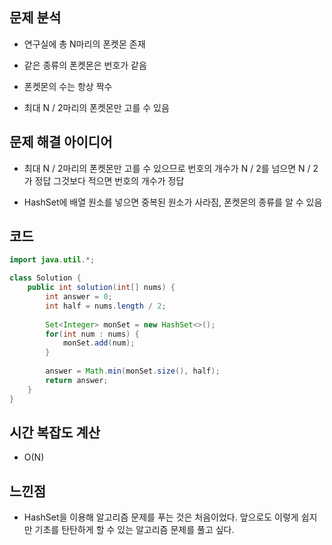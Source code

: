 ## 문제 분석

- 연구실에 총 N마리의 폰켓몬 존재

- 같은 종류의 폰켓몬은 번호가 같음

- 폰켓몬의 수는 항상 짝수

- 최대 N / 2마리의 폰켓몬만 고를 수 있음

## 문제 해결 아이디어

- 최대 N / 2마리의 폰켓몬만 고를 수 있으므로 번호의 개수가 N / 2를 넘으면 N / 2가 정답
그것보다 적으면 번호의 개수가 정답

- HashSet에 배열 원소를 넣으면 중복된 원소가 사라짐, 폰켓몬의 종류를 알 수 있음

## 코드

```java
import java.util.*;

class Solution {
    public int solution(int[] nums) {
        int answer = 0;
        int half = nums.length / 2;
        
        Set<Integer> monSet = new HashSet<>();
        for(int num : nums) {
            monSet.add(num);
        }
        
        answer = Math.min(monSet.size(), half);
        return answer;
    }
}
```

## 시간 복잡도 계산

- O(N)

## 느낀점

- HashSet을 이용해 알고리즘 문제를 푸는 것은 처음이었다. 앞으로도 이렇게 쉽지만 기초를 탄탄하게 할 수 있는 알고리즘 문제를 풀고 싶다.